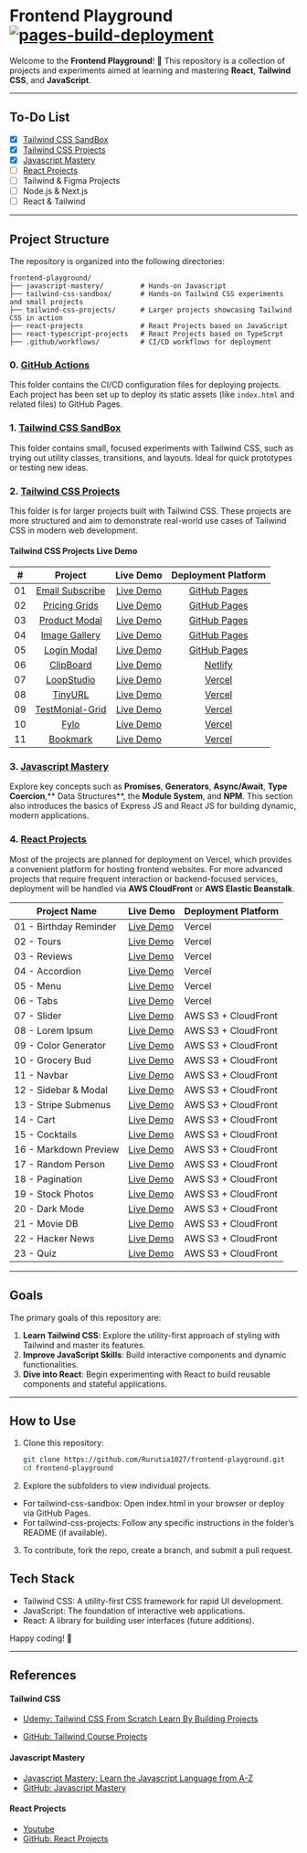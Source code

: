 # Frontend Playground [![pages-build-deployment](https://github.com/Rurutia1027/frontend-playground/actions/workflows/pages/pages-build-deployment/badge.svg)](https://github.com/Rurutia1027/frontend-playground/actions/workflows/pages/pages-build-deployment)

Welcome to the **Frontend Playground**! 🎨 This repository is a collection of projects and experiments aimed at learning and mastering **React**, **Tailwind CSS**, and **JavaScript**.

---

## To-Do List

- [x] [Tailwind CSS SandBox](./tailwind-css-sandbox/)
- [x] [Tailwind CSS Projects](./tailwind-css-projects/)
- [x] [Javascript Mastery](./javascript-mastery/)
- [ ] [React Projects](./javascript-complete-course)
- [ ] Tailwind & Figma Projects
- [ ] Node.js & Next.js
- [ ] React & Tailwind

---

## Project Structure

The repository is organized into the following directories:

```
frontend-playground/
├── javascript-mastery/         # Hands-on Javascript
├── tailwind-css-sandbox/       # Hands-on Tailwind CSS experiments and small projects
├── tailwind-css-projects/      # Larger projects showcasing Tailwind CSS in action
├── react-projects              # React Projects based on JavaScript
├── react-typescript-projects   # React Projects based on TypeScrpt
├── .github/workflows/          # CI/CD workflows for deployment
```

### 0. [GitHub Actions](https://github.com/Rurutia1027/frontend-playground/actions)

This folder contains the CI/CD configuration files for deploying projects. Each project has been set up to deploy its static assets (like `index.html` and related files) to GitHub Pages.

### 1. [Tailwind CSS SandBox](https://rurutia1027.github.io/frontend-playground/tailwind-css-sandbox/index.html)

This folder contains small, focused experiments with Tailwind CSS, such as trying out utility classes, transitions, and layouts. Ideal for quick prototypes or testing new ideas.

### 2. [Tailwind CSS Projects](./tailwind-css-projects/)

This folder is for larger projects built with Tailwind CSS. These projects are more structured and aim to demonstrate real-world use cases of Tailwind CSS in modern web development.

#### Tailwind CSS Projects Live Demo

|  #  |                                                               Project                                                               |                                                           Live Demo                                                           |            Deployment Platform             |
| :-: | :---------------------------------------------------------------------------------------------------------------------------------: | :---------------------------------------------------------------------------------------------------------------------------: | :----------------------------------------: |
| 01  | [Email Subscribe](https://github.com/Rurutia1027/frontend-playground/tree/main/tailwind-css-projects/mini-projects/email-subscribe) | [Live Demo](https://rurutia1027.github.io/frontend-playground/tailwind-css-projects/mini-projects/email-subscribe/index.html) | [GitHub Pages ](https://pages.github.com/) |
| 02  |   [Pricing Grids](https://github.com/Rurutia1027/frontend-playground/tree/main/tailwind-css-projects/mini-projects/pricing-cards)   |  [Live Demo](https://rurutia1027.github.io/frontend-playground/tailwind-css-projects/mini-projects/pricing-cards/index.html)  | [GitHub Pages ](https://pages.github.com/) |
| 03  |   [Product Modal](https://github.com/Rurutia1027/frontend-playground/tree/main/tailwind-css-projects/mini-projects/product-modal)   |  [Live Demo](https://rurutia1027.github.io/frontend-playground/tailwind-css-projects/mini-projects/product-modal/index.html)  | [GitHub Pages ](https://pages.github.com/) |
| 04  |   [Image Gallery](https://github.com/Rurutia1027/frontend-playground/tree/main/tailwind-css-projects/mini-projects/image-gallery)   |  [Live Demo](https://rurutia1027.github.io/frontend-playground/tailwind-css-projects/mini-projects/image-gallery/index.html)  | [GitHub Pages ](https://pages.github.com/) |
| 05  |     [Login Modal](https://github.com/Rurutia1027/frontend-playground/tree/main/tailwind-css-projects/mini-projects/login-modal)     |   [Live Demo](https://rurutia1027.github.io/frontend-playground/tailwind-css-projects/mini-projects/login-modal/index.html)   | [GitHub Pages ](https://pages.github.com/) |
| 06  |     [ClipBoard](https://github.com/Rurutia1027/frontend-playground/tree/main/tailwind-css-projects/website-projects/clipboard)      |                                 [Live Demo](https://tailwind-website-clipboard.netlify.app/)                                  |    [Netlify](https://app.netlify.com/)     |
| 07  |     [LoopStudio](https://github.com/Rurutia1027/frontend-playground/tree/main/tailwind-css-projects/website-projects/clipboard)     |                                   [Live Demo](https://frontend-playground-five.vercel.app/)                                   |       [Vercel](https://vercel.com/)        |
| 08  |                [TinyURL](https://github.com/Rurutia1027/frontend-playground/tree/main/tailwind-css-projects/shortly)                |                                   [Live Demo](https://frontend-playground-wi4d.vercel.app/)                                   |       [Vercel](https://vercel.com/)        |
| 09  |        [TestMonial-Grid](https://github.com/Rurutia1027/frontend-playground/tree/main/tailwind-css-projects/testmonial-grid)        |                                [Live Demo](https://frontend-playground-testmonial.vercel.app/)                                |       [Vercel](https://vercel.com/)        |
| 10  |                   [Fylo](https://github.com/Rurutia1027/frontend-playground/tree/main/tailwind-css-projects/fylo)                   |                                   [Live Demo](https://frontend-playground-j5jl.vercel.app/)                                   |       [Vercel](https://vercel.com/)        |
| 11  |               [Bookmark](https://github.com/Rurutia1027/frontend-playground/tree/main/tailwind-css-projects/bookmark)               |                                   [Live Demo](https://frontend-playground-lftt.vercel.app/)                                   |       [Vercel](https://vercel.com/)        |

### 3. [Javascript Mastery](./javascript-mastery)

Explore key concepts such as **Promises**, **Generators**, **Async/Await**, **Type Coercion**,** Data Structures**, the **Module System**, and **NPM**. This section also introduces the basics of Express JS and React JS for building dynamic, modern applications.

### 4. [React Projects](./react-projects/react-projects/)

Most of the projects are planned for deployment on Vercel, which provides a convenient platform for hosting frontend websites. For more advanced projects that require frequent interaction or backend-focused services, deployment will be handled via **AWS CloudFront** or **AWS Elastic Beanstalk**.

| Project Name           | Live Demo                                                   | Deployment Platform |
| ---------------------- | ----------------------------------------------------------- | ------------------- |
| 01 - Birthday Reminder | [Live Demo](https://birthday-reminder-teal-chi.vercel.app/) | Vercel              |
| 02 - Tours             | [Live Demo](https://tours-kohl.vercel.app/)                 | Vercel              |
| 03 - Reviews           | [Live Demo](https://reviews-alpha-five.vercel.app/)         | Vercel              |
| 04 - Accordion         | [Live Demo](http://your-cloudfront-url)                     | Vercel              |
| 05 - Menu              | [Live Demo](http://your-cloudfront-url)                     | Vercel              |
| 06 - Tabs              | [Live Demo](http://your-cloudfront-url)                     | Vercel              |
| 07 - Slider            | [Live Demo](http://your-cloudfront-url)                     | AWS S3 + CloudFront |
| 08 - Lorem Ipsum       | [Live Demo](http://your-cloudfront-url)                     | AWS S3 + CloudFront |
| 09 - Color Generator   | [Live Demo](http://your-cloudfront-url)                     | AWS S3 + CloudFront |
| 10 - Grocery Bud       | [Live Demo](http://your-cloudfront-url)                     | AWS S3 + CloudFront |
| 11 - Navbar            | [Live Demo](http://your-cloudfront-url)                     | AWS S3 + CloudFront |
| 12 - Sidebar & Modal   | [Live Demo](http://your-cloudfront-url)                     | AWS S3 + CloudFront |
| 13 - Stripe Submenus   | [Live Demo](http://your-cloudfront-url)                     | AWS S3 + CloudFront |
| 14 - Cart              | [Live Demo](http://your-cloudfront-url)                     | AWS S3 + CloudFront |
| 15 - Cocktails         | [Live Demo](http://your-cloudfront-url)                     | AWS S3 + CloudFront |
| 16 - Markdown Preview  | [Live Demo](http://your-cloudfront-url)                     | AWS S3 + CloudFront |
| 17 - Random Person     | [Live Demo](http://your-cloudfront-url)                     | AWS S3 + CloudFront |
| 18 - Pagination        | [Live Demo](http://your-cloudfront-url)                     | AWS S3 + CloudFront |
| 19 - Stock Photos      | [Live Demo](http://your-cloudfront-url)                     | AWS S3 + CloudFront |
| 20 - Dark Mode         | [Live Demo](http://your-cloudfront-url)                     | AWS S3 + CloudFront |
| 21 - Movie DB          | [Live Demo](http://your-cloudfront-url)                     | AWS S3 + CloudFront |
| 22 - Hacker News       | [Live Demo](http://your-cloudfront-url)                     | AWS S3 + CloudFront |
| 23 - Quiz              | [Live Demo](http://your-cloudfront-url)                     | AWS S3 + CloudFront |

---

## Goals

The primary goals of this repository are:

1. **Learn Tailwind CSS**: Explore the utility-first approach of styling with Tailwind and master its features.
2. **Improve JavaScript Skills**: Build interactive components and dynamic functionalities.
3. **Dive into React**: Begin experimenting with React to build reusable components and stateful applications.

---

## How to Use

1. Clone this repository:
   ```bash
   git clone https://github.com/Rurutia1027/frontend-playground.git
   cd frontend-playground
   ```
2. Explore the subfolders to view individual projects.

- For tailwind-css-sandbox: Open index.html in your browser or deploy via GitHub Pages.
- For tailwind-css-projects: Follow any specific instructions in the folder’s README (if available).

3. To contribute, fork the repo, create a branch, and submit a pull request.

## Tech Stack

- Tailwind CSS: A utility-first CSS framework for rapid UI development.
- JavaScript: The foundation of interactive web applications.
- React: A library for building user interfaces (future additions).

Happy coding! 🚀

---

## References

#### Tailwind CSS

- [Udemy: Tailwind CSS From Scratch Learn By Building Projects](https://www.udemy.com/course/tailwind-from-scratch/)

- [GitHub: Tailwind Course Projects](https://github.com/bradtraversy/tailwind-course-projects)

#### Javascript Mastery

- [Javascript Mastery: Learn the Javascript Language from A-Z](https://app.amigoscode.com/p/javascript-mastery)
- [GitHub: Javascript Mastery](https://github.com/amigoscode/javascript-mastery)

#### React Projects

- [Youtube](https://www.youtube.com/watch?v=iZhV0bILFb0)
- [GitHub: React Projects](https://github.com/john-smilga/react-projects)
